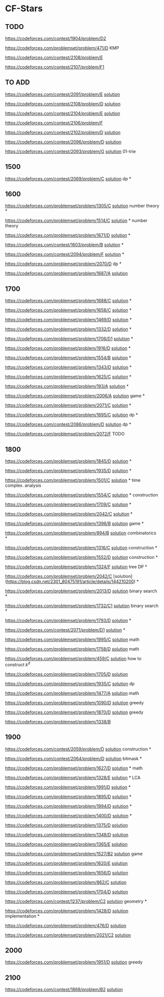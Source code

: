 # CF-Stars

## TODO
https://codeforces.com/contest/1904/problem/D2

https://codeforces.com/problemset/problem/471/D KMP

https://codeforces.com/contest/2108/problem/E

https://codeforces.com/contest/2107/problem/F1

## TO ADD
https://codeforces.com/contest/2091/problem/E [solution](https://www.cnblogs.com/maburb/p/18792664)

https://codeforces.com/contest/2108/problem/D [solution](https://zhuanlan.zhihu.com/p/1901611194315444540)

https://codeforces.com/contest/2104/problem/E [solution](https://codeforces.com/blog/entry/142472)

https://codeforces.com/contest/2106/problem/F 

https://codeforces.com/contest/2102/problem/D [solution](https://www.zhihu.com/search?type=content&q=Codeforces%20Round%201024%20(Div.%202))

https://codeforces.com/contest/2096/problem/D [solution](https://www.cnblogs.com/maburb/p/18836937)

https://codeforces.com/contest/2093/problem/G [solution](https://www.cnblogs.com/maburb/p/18815773) 01-trie

## 1500
https://codeforces.com/contest/2069/problem/C [solution](https://blog.csdn.net/2301_80475191/article/details/145724343) dp *

## 1600
https://codeforces.com/problemset/problem/1305/C [solution](https://blog.csdn.net/bakaSuc/article/details/121573309) number theory *

https://codeforces.com/problemset/problem/1514/C [solution](https://zhuanlan.zhihu.com/p/366180605) * number theory

https://codeforces.com/problemset/problem/1671/D [solution](https://zhuanlan.zhihu.com/p/503401313) *
 
https://codeforces.com/contest/1603/problem/B [solution](https://codeforces.com/blog/entry/96460) *

https://codeforces.com/contest/2094/problem/F [solution](https://www.cnblogs.com/maburb/p/18824068) *

https://codeforces.com/problemset/problem/2070/D dp *

https://codeforces.com/problemset/problem/1687/A [solution](https://www.bilibili.com/opus/727487921631789109)

## 1700
https://codeforces.com/problemset/problem/1688/C [solution](https://blog.csdn.net/weixin_61904259/article/details/125789252) *

https://codeforces.com/problemset/problem/1658/C [solution](https://www.acwing.com/solution/content/166734/) *

https://codeforces.com/problemset/problem/1469/D [solution](https://www.acwing.com/solution/content/171257/) * 

https://codeforces.com/problemset/problem/1332/D [solution](https://blog.csdn.net/Littlewhite520/article/details/105244608) *

https://codeforces.com/problemset/problem/1706/D1 [solution](https://blog.csdn.net/qq_45554473/article/details/127872291) *

https://codeforces.com/problemset/problem/1916/D [solution](https://blog.csdn.net/m0_59954214/article/details/138723629) *

https://codeforces.com/problemset/problem/1554/B [solution](https://blog.csdn.net/INGg__/article/details/119299898) *

https://codeforces.com/problemset/problem/1343/D [solution](https://blog.csdn.net/qq_45458915/article/details/105682206) *

https://codeforces.com/problemset/problem/1625/C [solution](https://www.cnblogs.com/s1mmons/p/15808539.html) *

https://codeforces.com/problemset/problem/193/A [solution](https://blog.csdn.net/HEU_xueyan/article/details/7632936) *

https://codeforces.com/problemset/problem/2006/A [solution](https://www.cnblogs.com/cjjsb/p/18397209) game *

https://codeforces.com/problemset/problem/2071/C [solution](https://zhuanlan.zhihu.com/p/27263034300) *

https://codeforces.com/problemset/problem/1695/C [solution](https://blog.nowcoder.net/n/0fd8d6bd7a314d40914ede57cb5f9375?from=nowcoder_improve) dp *

https://codeforces.com/contest/2086/problem/D [solution](https://www.cnblogs.com/maburb/p/18808603) dp *

https://codeforces.com/problemset/problem/2072/F TODO

## 1800
https://codeforces.com/problemset/problem/1845/D [solution](https://codeforces.com/blog/entry/117791) *

https://codeforces.com/problemset/problem/1935/D [solution](https://www.cnblogs.com/wnsyou-blog/p/18109392) *

https://codeforces.com/problemset/problem/1501/C [solution](https://blog.csdn.net/qq_44691917/article/details/114882536) * time complex. analysis

https://codeforces.com/problemset/problem/1554/C [solution](https://www.acwing.com/solution/content/58820/) * construction

https://codeforces.com/problemset/problem/1709/C [solution](https://blog.csdn.net/QQ2530063577/article/details/125942093) *

https://codeforces.com/problemset/problem/2042/C [solution](https://zhuanlan.zhihu.com/p/10349236858) *

https://codeforces.com/problemset/problem/1396/B [solution](https://blog.csdn.net/dragonylee/article/details/108343568) game *

https://codeforces.com/problemset/problem/894/B [solution](https://blog.csdn.net/u013852115/article/details/78649382) combinatorics *

https://codeforces.com/problemset/problem/1316/C [solution](https://www.cnblogs.com/heyuhhh/p/12420353.html) construction *

https://codeforces.com/problemset/problem/1552/D [solution](https://blog.csdn.net/weixin_45948940/article/details/119789855) construction *

https://codeforces.com/problemset/problem/1324/F [solution](https://blog.csdn.net/Cosmic_Tree/article/details/117785941) tree DP *

https://codeforces.com/problemset/problem/2042/C [solution] (https://blog.csdn.net/2301_80475191/article/details/144210200) *

https://codeforces.com/problemset/problem/2013/D [solution](https://zhuanlan.zhihu.com/p/721240270) binary search *

https://codeforces.com/problemset/problem/1732/C1 [solution](https://zhuanlan.zhihu.com/p/576544336) binary search *

https://codeforces.com/problemset/problem/1793/D [solution](https://zhuanlan.zhihu.com/p/605848036) *

https://codeforces.com/contest/2071/problem/D1 [solution](https://blog.csdn.net/qq_68286180/article/details/145950553) *

https://codeforces.com/problemset/problem/1995/C [solution](https://www.cnblogs.com/luckyblock/p/18319949#c) math

https://codeforces.com/problemset/problem/1758/D [solution](https://blog.csdn.net/weixin_40986490/article/details/128151197) math

https://codeforces.com/problemset/problem/459/C [solution](https://www.cnblogs.com/KirinSB/p/10375794.html) how to construct $k^d$

https://codeforces.com/problemset/problem/1705/D [solution](https://www.cnblogs.com/cjjsb/p/16578319.html#d-mark-and-lightbulbs)

https://codeforces.com/problemset/problem/1935/C [solution](https://www.acwing.com/solution/content/249004/) dp

https://codeforces.com/problemset/problem/1477/A [solution](https://blog.csdn.net/zzq0523/article/details/113777886) math

https://codeforces.com/problemset/problem/1090/D [solution](https://www.cnblogs.com/dilthey/p/10092161.html) greedy

https://codeforces.com/problemset/problem/1870/D [solution](https://www.cnblogs.com/cjjsb/p/17720915.html) greedy

https://codeforces.com/problemset/problem/1338/B

## 1900
https://codeforces.com/contest/2059/problem/D [solution](https://zhuanlan.zhihu.com/p/21080237051) construction *

https://codeforces.com/contest/2064/problem/D [solution](https://www.cnblogs.com/udiandianis/p/18724561) bitmask *

https://codeforces.com/problemset/problem/1627/D [solution](https://www.acwing.com/solution/content/85387/) * math

https://codeforces.com/problemset/problem/1328/E [solution](https://www.cnblogs.com/dgsvygd/p/16530517.html) * LCA

https://codeforces.com/problemset/problem/1991/D [solution](https://www.cnblogs.com/cjjsb/p/18330970) *

https://codeforces.com/problemset/problem/1895/D [solution](https://www.cnblogs.com/cjjsb/p/17809455.html) *

https://codeforces.com/problemset/problem/1994/D [solution](https://www.cnblogs.com/showball/p/18393787) *

https://codeforces.com/problemset/problem/1400/D [solution](https://blog.csdn.net/weixin_45719073/article/details/108500980) *

https://codeforces.com/problemset/problem/1375/D [solution](https://blog.csdn.net/tomjobs/article/details/107147334)

https://codeforces.com/problemset/problem/1348/D [solution](https://blog.csdn.net/starlet_kiss/article/details/105899735)

https://codeforces.com/problemset/problem/1365/E [solution](https://blog.csdn.net/mrcrack/article/details/106635598)

https://codeforces.com/problemset/problem/1527/B2 [solution](https://www.cnblogs.com/TheRoadToTheGold/p/15254112.html) game

https://codeforces.com/problemset/problem/1620/E [solution](https://blog.csdn.net/SGDBS233/article/details/122936964)

https://codeforces.com/problemset/problem/1656/D [solution](https://blog.csdn.net/weixin_43823753/article/details/123744243)

https://codeforces.com/problemset/problem/862/C [solution](https://blog.csdn.net/lj130lj/article/details/78629481)

https://codeforces.com/problemset/problem/1704/D [solution](https://blog.csdn.net/Bananaaay/article/details/126097699)

https://codeforces.com/contest/1237/problem/C2 [solution](https://blog.csdn.net/weixin_44751481/article/details/102604601) geometry *

https://codeforces.com/problemset/problem/1428/D [solution](https://blog.csdn.net/tongjingqi_/article/details/109146192) implementation *

https://codeforces.com/problemset/problem/476/D [solution](https://www.cnblogs.com/kewowlo/p/4088328.html)

https://codeforces.com/problemset/problem/2021/C2 [solution](https://www.cnblogs.com/luckyblock/p/18451687#c2-%E8%B4%AA%E5%BF%83%E6%9E%9A%E4%B8%BE)

## 2000
https://codeforces.com/problemset/problem/1951/D [solution](https://www.cnblogs.com/qiujianACM/p/18120234) greedy

## 2100
https://codeforces.com/contest/1868/problem/B2 [solution](https://www.cnblogs.com/cjjsb/p/17694388.html)
